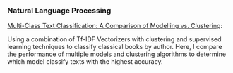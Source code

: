 ### Natural Language Processing
[Multi-Class Text Classification: A Comparison of Modelling vs. Clustering](https://github.com/ayan1995/DataDriven/blob/987c37729392529835f89ee6313a685366f37ca5/Multi-Class%20Text%20Classification/Multi-Class%20Text%20Classification.ipynb):

Using a combination of Tf-IDF Vectorizers with clustering and supervised learning techniques to classify classical books by author. Here, I compare the performance of multiple models and clustering algorithms to determine which model classify texts with the highest accuracy.
